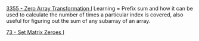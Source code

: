 [3355 - Zero Array Transformation I](https://leetcode.com/problems/zero-array-transformation-i/description/?envType=daily-question&envId=2025-05-20)
Learning = Prefix sum and how it can be used to calculate the number of times a particular index is covered, also useful for figuring out the sum of any subarray of an array.

[73 - Set Matrix Zeroes I](https://leetcode.com/problems/set-matrix-zeroes/description/?envType=daily-question&envId=2025-05-21)
